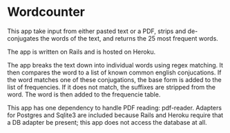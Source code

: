 # Wordcounter

This app take input from either pasted text or a PDF, strips and de-conjugates the words of the text, and returns the 25 most frequent words.

The app is written on Rails and is hosted on Heroku.

The app breaks the text down into individual words using regex matching. It then compares the word to a list of known common english conjucations. If the word matches one of these conjugations, the base form is added to the list of frequencies. If it does not match, the suffixes are stripped from the word. The word is then added to the frequencie table.

This app has one dependency to handle PDF reading: pdf-reader. Adapters for Postgres and Sqlite3 are included because Rails and Heroku require that a DB adapter be present; this app does not access the database at all.
